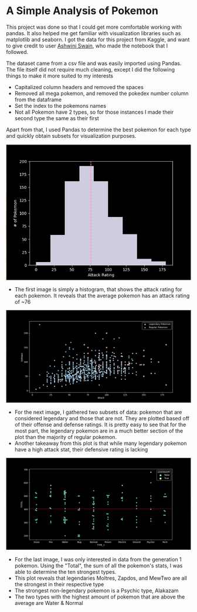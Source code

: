 # A Simple Analysis of Pokemon

This project was done so that I could get more comfortable working with pandas. It also helped me get familiar with visualization libraries such as matplotlib and seaborn. I got the data for this project from Kaggle, and want to give credit to user [Ashwini Swain](https://www.kaggle.com/ash316), who made the notebook that I followed. 

The dataset came from a csv file and was easily imported using Pandas. The file itself did not require much cleaning, except I did the following things to make it more suited to my interests
* Capitalized column headers and removed the spaces
* Removed all mega pokemon, and removed the pokedex number column from the dataframe
* Set the index to the pokemons names
* Not all Pokemon have 2 types, so for those instances I made their second type the same as their first

Apart from that, I used Pandas to determine the best pokemon for each type and quickly obtain subsets for visualization purposes. 

![img1](https://github.com/omcevoy/exPandas/blob/master/pokemon/img/img1.png) 

* The first image is simply a histogram, that shows the attack rating for each pokemon. It reveals that the average pokemon has an attack rating of ~76

![img2](https://github.com/omcevoy/exPandas/blob/master/pokemon/img/img2.png)

* For the next image, I gathered two subsets of data: pokemon that are considered legendary and those that are not. They are plotted based off of their offense and defense ratings. It is pretty easy to see that for the most part, the legendary pokemon are in a much better section of the plot than the majority of regular pokemon. 
* Another takeaway from this plot is that while many legendary pokemon have a high attack stat, their defensive rating is lacking

![img3](https://github.com/omcevoy/exPandas/blob/master/pokemon/img/img3.png) 

* For the last image, I was only interested in data from the generation 1 pokemon. Using the "Total", the sum of all the pokemon's stats, I was able to determine the ten strongest types. 
* This plot reveals that legendaries Moltres, Zapdos, and MewTwo are all the strongest in their respective type
* The strongest non-legendary pokemon is a Psychic type, Alakazam
* The two types with the highest amount of pokemon that are above the average are Water & Normal
